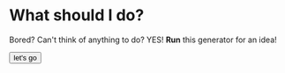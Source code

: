 # What should I do?
Bored?
Can't think of anything to do? YES!
**Run** this generator for an idea!

<html>

<button onclick="myTask('file:///Users/hopetsai/Downloads/whattodo.txt')">let's go</button>

<script>
  
function myTask(file) {
alert("this is working");
}
</script>
    
</html>
  
